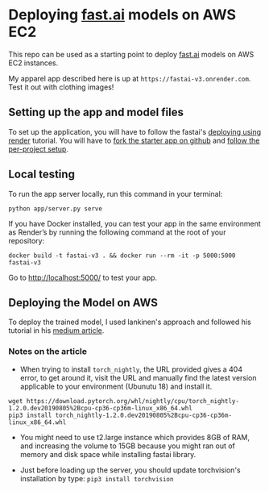 # Deploying [fast.ai](https://www.fast.ai) models on AWS EC2


This repo can be used as a starting point to deploy [fast.ai](https://github.com/fastai/fastai) models on AWS EC2 instances.

My apparel app described here is up at `https://fastai-v3.onrender.com`. Test it out with clothing images!


## Setting up the app and model files

To set up the application, you will have to follow the fastai's [deploying using render](https://course.fast.ai/deployment_render.html#fork-the-starter-app-on-github) tutorial. You will have to [fork the starter app on github](https://course.fast.ai/deployment_render.html#fork-the-starter-app-on-github) and [follow the per-project setup](https://course.fast.ai/deployment_render.html#per-project-setup).

## Local testing

To run the app server locally, run this command in your terminal:

```
python app/server.py serve
```

If you have Docker installed, you can test your app in the same environment as Render’s by running the following command at the root of your repository:

```
docker build -t fastai-v3 . && docker run --rm -it -p 5000:5000 fastai-v3
```

Go to [http://localhost:5000/](http://localhost:5000/) to test your app.

## Deploying the Model on AWS

To deploy the trained model, I used lankinen's approach and followed his tutorial in his [medium article](https://medium.com/@lankinen/fastai-model-to-production-this-is-how-you-make-web-app-that-use-your-model-57d8999450cf).

### Notes on the article
* When trying to install `torch_nightly`, the URL provided gives a 404 error, to get around it, visit the URL and manually find the latest version applicable to your environment (Ubunutu 18) and install it.

```
wget https://download.pytorch.org/whl/nightly/cpu/torch_nightly-1.2.0.dev20190805%2Bcpu-cp36-cp36m-linux_x86_64.whl
pip3 install torch_nightly-1.2.0.dev20190805%2Bcpu-cp36-cp36m-linux_x86_64.whl
```

* You might need to use t2.large instance which provides 8GB of RAM, and increasing the volume to 15GB because you might ran out of memory and disk space while installing fastai library.

* Just before loading up the server, you should update torchvision's installation by type:
`pip3 install torchvision`